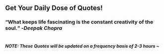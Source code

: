 ## Get Your Daily Dose of Quotes!
### <q>What keeps life fascinating is the constant creativity of the soul.</q> -<em>Deepak Chopra</em> <br><br>
##### NOTE: These Quotes will be updated on a frequency basis of 2-3 hours ~
